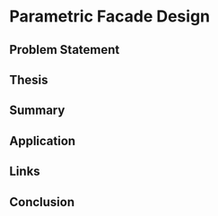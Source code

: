 # Parametric Facade Design

## Problem Statement

## Thesis

## Summary

## Application

## Links

## Conclusion